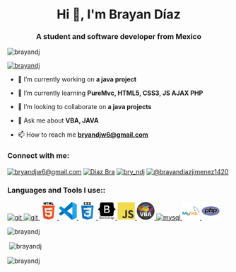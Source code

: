<h1 align="center">Hi 👋, I'm Brayan Díaz</h1>
<h3 align="center">A student and software developer from Mexico</h3>

<p align="left"> <img src="https://komarev.com/ghpvc/?username=brayandj&label=Profile%20views&color=0e75b6&style=flat" alt="brayandj" /> </p>

<p align="left"> <a href="https://github.com/ryo-ma/github-profile-trophy"><img src="https://github-profile-trophy.vercel.app/?username=brayandj&show_icons=true&theme=gruvbox" alt="brayandj" /></a> </p>

- 🔭 I’m currently working on **a java project**

- 🌱 I’m currently learning **PureMvc, HTML5, CSS3, JS AJAX PHP**

- 👯 I’m looking to collaborate on **a java projects**

- 💬 Ask me about **VBA, JAVA**

- 📫 How to reach me **bryandjw6@gmail.com**

<h3 align="left">Connect with me:</h3>
<p align="left">
<a href="https://stackoverflow.com/users/bryandjw6@gmail.com" target="blank"><img align="center" src="https://raw.githubusercontent.com/rahuldkjain/github-profile-readme-generator/master/src/images/icons/Social/stack-overflow.svg" alt="bryandjw6@gmail.com" height="30" width="40" /></a>
<a href="https://fb.com/Diaz Bra" target="blank"><img align="center" src="https://raw.githubusercontent.com/rahuldkjain/github-profile-readme-generator/master/src/images/icons/Social/facebook.svg" alt="Diaz Bra" height="30" width="40" /></a>
<a href="https://instagram.com/bry_ndj" target="blank"><img align="center" src="https://raw.githubusercontent.com/rahuldkjain/github-profile-readme-generator/master/src/images/icons/Social/instagram.svg" alt="bry_ndj" height="30" width="40" /></a>
<a href="https://www.youtube.com/@brayandiazjimenez1420" target="blank"><img align="center" src="https://raw.githubusercontent.com/rahuldkjain/github-profile-readme-generator/master/src/images/icons/Social/youtube.svg" alt="@brayandiazjimenez1420" height="30" width="40" /></a>
</p>


<h3 align="left">Languages ​​and Tools I use::</h3>
<p align="left"><a href="https://github.com" target="_blank" rel="noreferrer"> <img src="https://raw.githubusercontent.com/jmnote/z-icons/master/svg/github.svg" alt="git" width="40" height="40"/> </a> <a href="https://git-scm.com/" target="_blank" rel="noreferrer"> <img src="https://www.vectorlogo.zone/logos/git-scm/git-scm-icon.svg" alt="git" width="40" height="40"/> </a> <a href="https://www.w3.org/html/" target="_blank" rel="noreferrer"> <img src="https://raw.githubusercontent.com/devicons/devicon/master/icons/html5/html5-original-wordmark.svg" alt="html5" width="40" height="40"/> </a> <a href="https://git-scm.com/" target="_blank" rel="noreferrer"> <img src="https://raw.githubusercontent.com/github/explore/80688e429a7d4ef2fca1e82350fe8e3517d3494d/topics/visual-studio-code/visual-studio-code.png" alt="git" width="40" height="40"/> </a> <a href="https://www.w3schools.com/css/" target="_blank" rel="noreferrer"> <img src="https://raw.githubusercontent.com/devicons/devicon/master/icons/css3/css3-original-wordmark.svg" alt="css3" width="40" height="40"/> </a> <a href="https://getbootstrap.com" target="_blank" rel="noreferrer">   <img src="https://raw.githubusercontent.com/devicons/devicon/master/icons/bootstrap/bootstrap-plain-wordmark.svg" alt="bootstrap" width="" height="40"/> </a> <a href="https://developer.mozilla.org/en-US/docs/Web/JavaScript" target="_blank" rel="noreferrer"> <img src="https://raw.githubusercontent.com/devicons/devicon/master/icons/javascript/javascript-original.svg" alt="javascript" width="40" height="40"/><a href="https://learn.microsoft.com/en-us/office/vba/language/reference/user-interface-help/visual-basic-conceptual-topics" target="_blank" rel="noreferrer"> <img src="https://raw.githubusercontent.com/github/explore/71e4a0fc524fd1d7a0d9a940aa6b91f31458a87b/topics/vba/vba.png" alt="visualbasic" width="40" height="40"/> </a> <a href="https://www.mysql.com/" target="_blank" rel="noreferrer"> <img src="https://raw.githubusercontent.com/jmnote/z-icons/master/svg/java.svg" alt="mysql" width="40" height="40"/> </a> <a href="https://www.java.com" target="_blank" rel="noreferrer"> <img src="https://raw.githubusercontent.com/devicons/devicon/master/icons/mysql/mysql-original-wordmark.svg" alt="mysql" width="40" height="40"/> </a> <a href="https://www.php.net" target="_blank" rel="noreferrer"> <img src="https://raw.githubusercontent.com/devicons/devicon/master/icons/php/php-original.svg" alt="php" width="40" height="40"/> </a> </p>

<div>
<p><img align="center" src="https://github-readme-stats.vercel.app/api/top-langs/?username=brayandj&show_icons=true&theme=gruvbox" alt="brayandj" /></p>
<p>&nbsp;<img align="center" src="https://github-readme-stats.vercel.app/api?username=brayandj&show_icons=true&theme=gruvbox" alt="brayandj" /></p>
<p><img align="center" src="https://github-readme-streak-stats.herokuapp.com/?user=brayandj&show_icons=true&theme=gruvbox" alt="brayandj" /></p>
</div>

